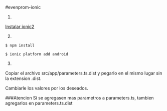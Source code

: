 #evenprom-ionic

1.
[Instalar ionic2](http://ionicframework.com/docs/v2/setup/installation/)

2.

`$ npm install`

`$ ionic platform add android`

3.

Copiar el archivo src/app/parameters.ts.dist y pegarlo en el mismo lugar sin la extension .dist.

Cambiarle los valores por los deseados.

###Atencion
Si se agregasen mas parametros a parameters.ts, tambien agregarlos en parameters.ts.dist